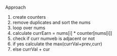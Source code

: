 Approach
​
1. create counters
2. remove duplicates and sort the nums
3. loop over nums
1. calculate currEarn = nums[i] * counter[nums[i]]
2. check if curr numveb is adjacent or not
3. if yes calculate the max(currVal+prev,curr)
4. else currVal + cur